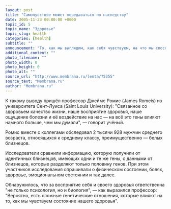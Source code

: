 ```yaml
---
layout: post
title: "Самочувствие может передаваться по наследству"
date: 2005-11-23 00:00:00 +0000
topic_id: 5
topic_name: "Здоровье"
topic_slug: health
categories: [health]
subtitle: ""
announcement: "То, как мы выглядим, как себя чувствуем, на что мы способны, а на что нет — в значительной степени зависит от унаследованных генов. Американские учёные выяснили, что генетика приблизительно на 33% ответственна за то, как мы чувствуем себя физически, и примерно на 36% — за наше психическое и эмоциональное состояние."
additional_content: ""
photo_filename: ""
photo_width: 0
photo_height: 0
photo_alt: ""
source_url: "http://www.membrana.ru/lenta/?5355"
source_text: "Membrana.ru"
author: "Membrana.ru"
---
```

К такому выводу пришёл профессор Джеймс Ромис (James Romeis) из университета Сент-Луиса (Saint Louis University): "Связанное со здоровьем качество жизни, наше восприятие здоровья, наше ощущение болезни и её воздействие на нас — на всё это гены влияют намного больше, чем мы думали", — говорит учёный.

Ромис вместе с коллегами обследовал 2 тысячи 928 мужчин среднего возраста, относящихся к среднему классу, преимущественно — белых близнецов.

Исследователи сравнили информацию, которую получили от идентичных близнецов, имеющих одни и те же гены, с данными от близнецов, которые разделяют только половину генов. При этом участников исследования опрашивали о физическом состоянии, болях, здоровье, эмоциональном состоянии и так далее.

Обнаружилось, что за восприятие себя и своего здоровья ответственна "не только психология, но и биология", — как выразился профессор: "Вероятно, есть сложные генетические отношения, которые влияют на то, как мы чувствуем состояние нашего здоровья".
